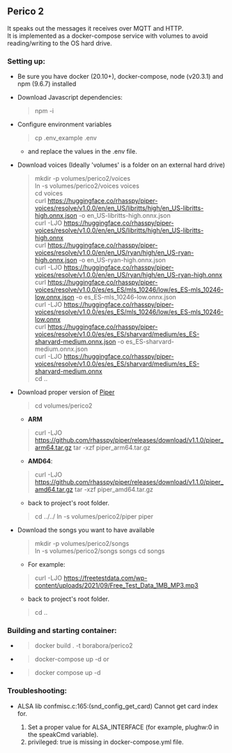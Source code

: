 
## Perico 2 ##

It speaks out the messages it receives over MQTT and HTTP.  
It is implemented as a docker-compose service with volumes to avoid reading/writing to the OS hard drive.  

### Setting up:

- Be sure you have docker (20.10+), docker-compose, node (v20.3.1) and npm (9.6.7) installed

- Download Javascript dependencies:
  > npm -i

- Configure environment variables
  > cp .env_example .env  
    - and replace the values in the .env file.

- Download voices (Ideally 'volumes' is a folder on an external hard drive)
  > mkdir -p volumes/perico2/voices  
  > ln -s volumes/perico2/voices voices  
  > cd voices  
  > curl https://huggingface.co/rhasspy/piper-voices/resolve/v1.0.0/en/en_US/libritts/high/en_US-libritts-high.onnx.json -o en_US-libritts-high.onnx.json  
  > curl -LJO https://huggingface.co/rhasspy/piper-voices/resolve/v1.0.0/en/en_US/libritts/high/en_US-libritts-high.onnx  
  > curl https://huggingface.co/rhasspy/piper-voices/resolve/v1.0.0/en/en_US/ryan/high/en_US-ryan-high.onnx.json -o en_US-ryan-high.onnx.json  
  > curl -LJO https://huggingface.co/rhasspy/piper-voices/resolve/v1.0.0/en/en_US/ryan/high/en_US-ryan-high.onnx  
  > curl https://huggingface.co/rhasspy/piper-voices/resolve/v1.0.0/es/es_ES/mls_10246/low/es_ES-mls_10246-low.onnx.json -o es_ES-mls_10246-low.onnx.json  
  > curl -LJO https://huggingface.co/rhasspy/piper-voices/resolve/v1.0.0/es/es_ES/mls_10246/low/es_ES-mls_10246-low.onnx  
  > curl https://huggingface.co/rhasspy/piper-voices/resolve/v1.0.0/es/es_ES/sharvard/medium/es_ES-sharvard-medium.onnx.json -o es_ES-sharvard-medium.onnx.json  
  > curl -LJO https://huggingface.co/rhasspy/piper-voices/resolve/v1.0.0/es/es_ES/sharvard/medium/es_ES-sharvard-medium.onnx  
  > cd ..
  
- Download proper version of [Piper](https://github.com/rhasspy/piper) 
  > cd volumes/perico2
    - **ARM**
  > curl -LJO https://github.com/rhasspy/piper/releases/download/v1.1.0/piper_arm64.tar.gz
  > tar -xzf piper_arm64.tar.gz
    - **AMD64**:
  > curl -LJO https://github.com/rhasspy/piper/releases/download/v1.1.0/piper_amd64.tar.gz
  > tar -xzf piper_amd64.tar.gz  
    - back to project's root folder.
  > cd ../../
  > ln -s volumes/perico2/piper piper  

- Download the songs you want to have available
  > mkdir -p volumes/perico2/songs  
  > ln -s volumes/perico2/songs songs
  > cd songs
    - For example:
  > curl -LJO https://freetestdata.com/wp-content/uploads/2021/09/Free_Test_Data_1MB_MP3.mp3
    - back to project's root folder.
  > cd ..

### Building and starting container:

- > docker build . -t borabora/perico2
- > docker-compose up -d
or  
- > docker compose up -d

### Troubleshooting:

- ALSA lib confmisc.c:165:(snd_config_get_card) Cannot get card index for.

  1. Set a proper value for ALSA_INTERFACE (for example, plughw:0 in the speakCmd variable).
  2. privileged: true is missing in docker-compose.yml file.


